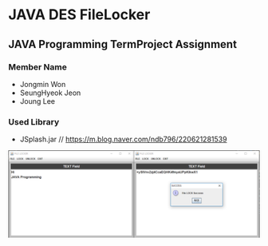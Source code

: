 # JAVA DES FileLocker

## JAVA Programming TermProject Assignment

### Member Name
- Jongmin Won
- SeungHyeok Jeon
- Joung Lee

### Used Library
- JSplash.jar
 // https://m.blog.naver.com/ndb796/220621281539




![](image.PNG)

